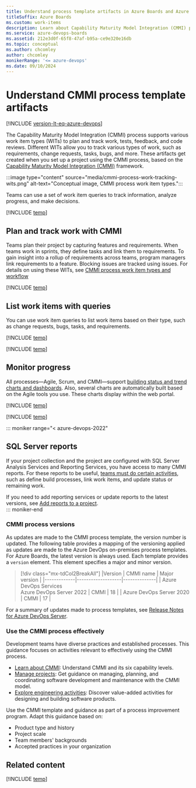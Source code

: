 ```yaml
---
title: Understand process template artifacts in Azure Boards and Azure DevOps
titleSuffix: Azure Boards  
ms.custom: work-items
description: Learn about Capability Maturity Model Integration (CMMI) process objects used to plan and track work, monitor progress, and trends when connecting to Azure Boards and Azure DevOps. 
ms.service: azure-devops-boards
ms.assetid: 212e3d0f-65f8-47af-b95a-ce9e320e16db
ms.topic: conceptual
ms.author: chcomley
author: chcomley
monikerRange: '<= azure-devops'
ms.date: 09/10/2024
---
```


# Understand CMMI process template artifacts

[!INCLUDE [version-lt-eq-azure-devops](../../../includes/version-lt-eq-azure-devops.md)]

The Capability Maturity Model Integration (CMMI) process supports various work item types (WITs) to plan and track work, tests, feedback, and code reviews. Different WITs allow you to track various types of work, such as requirements, change requests, tasks, bugs, and more. These artifacts get created when you set up a project using the CMMI process, based on the [Capability Maturity Model Integration (CMMI)](./cmmi/guidance-background-to-cmmi.md) framework.

:::image type="content" source="media/cmmi-process-work-tracking-wits.png" alt-text="Conceptual image, CMMI process work item types.":::

Teams can use a set of work item queries to track information, analyze progress, and make decisions.

[!INCLUDE [temp](../../includes/process-customize.md)] 

<a id="start-using"></a>

## Plan and track work with CMMI

Teams plan their project by capturing features and requirements. When teams work in sprints, they define tasks and link them to requirements. To gain insight into a rollup of requirements across teams, program managers link requirements to a feature. Blocking issues are tracked using issues. For details on using these WITs, see [CMMI process work item types and workflow](cmmi-process-workflow.md)

[!INCLUDE [temp](../../includes/process-guidance-conceptual.md)] 

<a id="shared-queries"></a> 

## List work items with queries

You can use work item queries to list work items based on their type, such as change requests, bugs, tasks, and requirements.  

[!INCLUDE [temp](../../includes/shared-queries.md)] 

[!INCLUDE [temp](../../includes/quick-tips-shared-query.md)] 

## Monitor progress  

All processes&mdash;Agile, Scrum, and CMMI&mdash;support <a href="../../../report/dashboards/overview.md" data-raw-source="[building status and trend charts and dashboards](../../../report/dashboards/overview.md)">building status and trend charts and dashboards</a>. Also, several charts are automatically built based on the Agile tools you use. These charts display within the web portal.  

[!INCLUDE [temp](../../includes/create-lightweight-charts.md)] 

[!INCLUDE [temp](../../includes/powerbi-reports-links.md)] 

::: moniker range="< azure-devops-2022"

<a id="reports"></a>

## SQL Server reports  

If your project collection and the project are configured with SQL Server Analysis Services and Reporting Services, you have access to many CMMI reports. For these reports to be useful, [teams must do certain activities](/previous-versions/azure/devops/report/admin/review-team-activities-for-useful-reports), such as define build processes, link work items, and update status or remaining work.  

If you need to add reporting services or update reports to the latest versions, see [Add reports to a project](/previous-versions/azure/devops/report/admin/add-reports-to-a-team-project).  
::: moniker-end

### CMMI process versions  

As updates are made to the CMMI process template, the version number is updated. The following table provides a mapping of the versioning applied as updates are made to the Azure DevOps on-premises process templates. For Azure Boards, the latest version is always used. Each template provides a `version` element. This element specifies a major and minor version. 

> [!div class="mx-tdCol2BreakAll"]
> |Version | CMMI name | Major version |
> |-------------|-------------------|--------------|
> | Azure DevOps Services<br/>Azure DevOps Server 2022 | CMMI | 18 |
> | Azure DevOps Server 2020 | CMMI | 17 |

For a summary of updates made to process templates, see [Release Notes for Azure DevOps Server](/azure/devops/server/release-notes/azuredevops2020u1).

### Use the CMMI process effectively

Development teams have diverse practices and established processes. This guidance focuses on activities relevant to effectively using the CMMI process.

- [Learn about CMMI](cmmi/guidance-background-to-cmmi.md): Understand CMMI and its six capability levels.
- [Manage projects](/previous-versions/azure/devops/boards/work-items/guidance/cmmi/guidance-project-management): Get guidance on managing, planning, and coordinating software development and maintenance with the CMMI model.
- [Explore engineering activities](cmmi/guidance-engineering.md): Discover value-added activities for designing and building software products.

Use the CMMI template and guidance as part of a process improvement program. Adapt this guidance based on:
- Product type and history
- Project scale
- Team members' backgrounds
- Accepted practices in your organization

<a id="predefined-queries"></a>

## Related content 

[!INCLUDE [temp](../../includes/create-team-project-links.md)]

